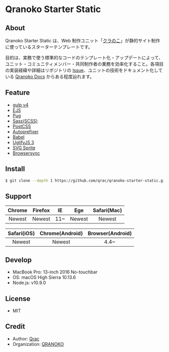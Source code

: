 # Qranoko Starter Static

## About

Qranoko Starter Static は、Web 制作ユニット「[クラのこ](https://qranoko.jp/)」が静的サイト制作に使っているスターターテンプレートです。

目的は、実務で使う標準的なコードのテンプレート化・アップデートによって、ユニット・コミュニティメンバー・共同制作者の業務を効率化すること。各項目の実装経緯や詳細はリポジトリの [Issue](https://github.com/qrac/qranoko-starter-static/issues)、ユニットの技術をドキュメント化している [Qranoko Docs](https://docs.qranoko.jp/) からある程度辿れます。

## Feature

- [gulp v4](https://gulpjs.com/)
- [EJS](http://ejs.co/)
- [Pug](https://pugjs.org/)
- [Sass(SCSS)](https://sass-lang.com/)
- [PostCSS](https://postcss.org/)
- [Autoprefixer](https://github.com/postcss/autoprefixer)
- [Babel](https://babeljs.io/)
- [UglifyJS 3](https://github.com/mishoo/UglifyJS2)
- [SVG Sprite](https://github.com/jkphl/svg-sprite)
- [Browsersync](https://browsersync.io/)

## Install

```bash
$ git clone --depth 1 https://github.com/qrac/qranoko-starter-static.git && cd qranoko-starter-static && rm -rf ./.git ./README.md && mv * .[^\.]* ../ && cd ../ && rm -rf ./qranoko-starter-static
```

## Support

| Chrome | Firefox | IE  |  Ege   | Safari(Mac) |
| :----: | :-----: | :-: | :----: | :---------: |
| Newest | Newest  | 11~ | Newest |   Newest    |

| Safari(iOS) | Chrome(Android) | Browser(Android) |
| :---------: | :-------------: | :--------------: |
|   Newest    |     Newest      |       4.4~       |

## Develop

- MacBook Pro: 13-inch 2016 No-touchbar
- OS: macOS High Sierra 10.13.6
- Node.js: v10.9.0

## License

- MIT

## Credit

- Author: [Qrac](https://qrac.jp)
- Organization: [QRANOKO](https://qranoko.jp)
